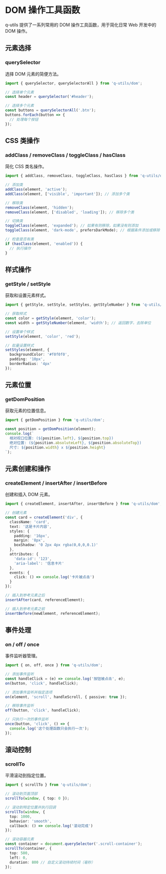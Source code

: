 # DOM 操作工具函数

q-utils 提供了一系列常用的 DOM 操作工具函数，用于简化日常 Web 开发中的 DOM 操作。

## 元素选择

### querySelector

选择 DOM 元素的简便方法。

```typescript
import { querySelector, querySelectorAll } from 'q-utils/dom';

// 选择单个元素
const header = querySelector('#header');

// 选择多个元素
const buttons = querySelectorAll('.btn');
buttons.forEach(button => {
  // 处理每个按钮
});
```

## CSS 类操作

### addClass / removeClass / toggleClass / hasClass

简化 CSS 类名操作。

```typescript
import { addClass, removeClass, toggleClass, hasClass } from 'q-utils/dom';

// 添加类
addClass(element, 'active');
addClass(element, ['visible', 'important']); // 添加多个类

// 移除类
removeClass(element, 'hidden');
removeClass(element, ['disabled', 'loading']); // 移除多个类

// 切换类
toggleClass(element, 'expanded'); // 如果有则移除，如果没有则添加
toggleClass(element, 'dark-mode', prefersDarkMode); // 根据条件添加或移除

// 检查是否有类
if (hasClass(element, 'enabled')) {
  // 执行操作
}
```

## 样式操作

### getStyle / setStyle

获取和设置元素样式。

```typescript
import { getStyle, setStyle, setStyles, getStyleNumber } from 'q-utils/dom';

// 获取样式
const color = getStyle(element, 'color');
const width = getStyleNumber(element, 'width'); // 返回数字，去除单位

// 设置单个样式
setStyle(element, 'color', 'red');

// 批量设置样式
setStyles(element, {
  backgroundColor: '#f0f0f0',
  padding: '10px',
  borderRadius: '4px'
});
```

## 元素位置

### getDomPosition

获取元素的位置信息。

```typescript
import { getDomPosition } from 'q-utils/dom';

const position = getDomPosition(element);
console.log(`
  相对视口位置: (${position.left}, ${position.top})
  绝对位置: (${position.absoluteLeft}, ${position.absoluteTop})
  尺寸: ${position.width} x ${position.height}
`);
```

## 元素创建和操作

### createElement / insertAfter / insertBefore

创建和插入 DOM 元素。

```typescript
import { createElement, insertAfter, insertBefore } from 'q-utils/dom';

// 创建元素
const card = createElement('div', {
  className: 'card',
  text: '这是卡片内容',
  styles: {
    padding: '16px',
    margin: '8px',
    boxShadow: '0 2px 4px rgba(0,0,0,0.1)'
  },
  attributes: {
    'data-id': '123',
    'aria-label': '信息卡片'
  },
  events: {
    click: () => console.log('卡片被点击')
  }
});

// 插入到参考元素之后
insertAfter(card, referenceElement);

// 插入到参考元素之前
insertBefore(newElement, referenceElement);
```

## 事件处理

### on / off / once

事件监听器管理。

```typescript
import { on, off, once } from 'q-utils/dom';

// 添加事件监听
const handleClick = (e) => console.log('按钮被点击', e);
on(button, 'click', handleClick);

// 添加事件监听并指定选项
on(element, 'scroll', handleScroll, { passive: true });

// 移除事件监听
off(button, 'click', handleClick);

// 只执行一次的事件监听
once(button, 'click', () => {
  console.log('这个处理函数只会执行一次');
});
```

## 滚动控制

### scrollTo

平滑滚动到指定位置。

```typescript
import { scrollTo } from 'q-utils/dom';

// 滚动到页面顶部
scrollTo(window, { top: 0 });

// 滚动到特定位置并执行回调
scrollTo(window, {
  top: 1000,
  behavior: 'smooth',
  callback: () => console.log('滚动完成')
});

// 滚动容器元素
const container = document.querySelector('.scroll-container');
scrollTo(container, {
  top: 500,
  left: 0,
  duration: 800 // 自定义滚动持续时间（毫秒）
});
``` 